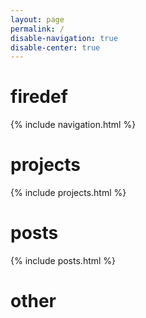 ```yaml
---
layout: page
permalink: /
disable-navigation: true
disable-center: true
---
```

<script src="https://polyfill.io/v3/polyfill.min.js?features=es6"></script>
<script type="text/javascript" id="MathJax-script" async
  src="https://cdn.jsdelivr.net/npm/mathjax@3/es5/tex-chtml.js">
</script>

<div class="home-page-main waypoint">
  <div class="entries-list reveal">
      <h1 class="home-page-label firedef">firedef</h1>
      {% include navigation.html %}
      <div class="horizontal-container">
        <a class="card home-page-button" href="https://github.com/firedef"><i class="fab fa-github noHover home-page-button-icon"></i></a>
        <a class="card home-page-button" href="mailto://firedef2019@gmail.com"><i class="fa-solid fa-envelope-open-text noHover home-page-button-icon"></i></a>
        <a class="card home-page-button" href="https://t.me/firedef"><i class="fab fa-telegram-plane noHover home-page-button-icon"></i></a>
        <a class="card home-page-button" href="https://www.linkedin.com/in/dmitriy-nosov-06b76221b"><i class="fab fa-linkedin noHover home-page-button-icon"></i></a>
      </div>
  </div>
</div>

<div class="home-page-projects waypoint">
  <h1 class="home-page-label projects">projects</h1>
  <div class="entries-list reveal">
      {% include projects.html %}
  </div>
</div>

<div class="home-page-posts waypoint">
  <h1 class="home-page-label posts">posts</h1>
  <div class="entries-list reveal">
      {% include posts.html %}
  </div>
</div>

<div class="home-page-other waypoint">
  <div class="entries-list reveal">
      <h1 class="home-page-label other">other</h1>
  </div>
</div>

<div class="home-page-end waypoint">
</div>